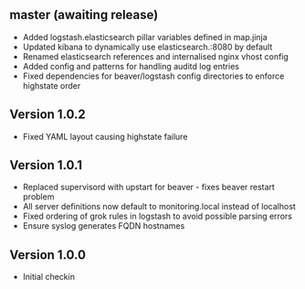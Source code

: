 ## master (awaiting release)

* Added logstash.elasticsearch pillar variables defined in map.jinja
* Updated kibana to dynamically use elasticsearch.<domain>:8080 by default
* Renamed elasticsearch references and internalised nginx vhost config
* Added config and patterns for handling auditd log entries
* Fixed dependencies for beaver/logstash config directories to enforce highstate order

## Version 1.0.2

* Fixed YAML layout causing highstate failure

## Version 1.0.1

* Replaced supervisord with upstart for beaver - fixes beaver restart problem
* All server definitions now default to monitoring.local instead of localhost
* Fixed ordering of grok rules in logstash to avoid possible parsing errors
* Ensure syslog generates FQDN hostnames

## Version 1.0.0

* Initial checkin


